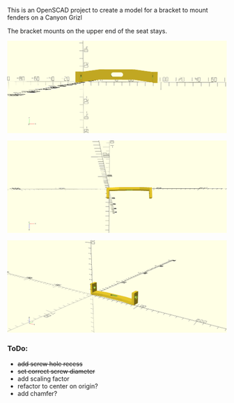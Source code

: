 This is an OpenSCAD project to create a model for a bracket to mount fenders on a Canyon Grizl

The bracket mounts on the upper end of the seat stays.

![](images/fender_bracket_front.png)

![](images/fender_bracket_top.png)

![](images/fender_bracket_ortho.png)

### ToDo:
* ~~add screw hole recess~~
* ~~set correct screw diameter~~
* add scaling factor
* refactor to center on origin?
* add chamfer?